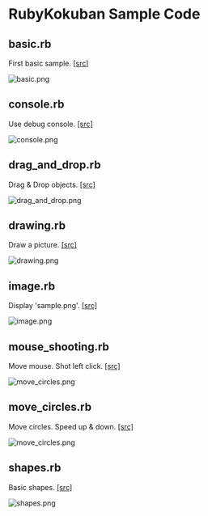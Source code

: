 RubyKokuban Sample Code
===============

## basic.rb
First basic sample. [[src]](https://github.com/ongaeshi/rubykokuban-sample/blob/master/basic.rb)

![basic.png](https://raw.github.com/ongaeshi/rubykokuban-sample/master/images/basic.png)

## console.rb
Use debug console. [[src]](https://github.com/ongaeshi/rubykokuban-sample/blob/master/console.rb)

![console.png](https://raw.github.com/ongaeshi/rubykokuban-sample/master/images/console.png)

## drag_and_drop.rb
Drag & Drop objects. [[src]](https://github.com/ongaeshi/rubykokuban-sample/blob/master/drag_and_drop.rb)

![drag_and_drop.png](https://raw.github.com/ongaeshi/rubykokuban-sample/master/images/drag_and_drop.png)

## drawing.rb
Draw a picture. [[src]](https://github.com/ongaeshi/rubykokuban-sample/blob/master/drawing.rb)

![drawing.png](https://raw.github.com/ongaeshi/rubykokuban-sample/master/images/drawing.png)

## image.rb
Display 'sample.png'. [[src]](https://github.com/ongaeshi/rubykokuban-sample/blob/master/image.rb)

![image.png](https://raw.github.com/ongaeshi/rubykokuban-sample/master/images/image.png)

## mouse_shooting.rb
Move mouse. Shot left click. [[src]](https://github.com/ongaeshi/rubykokuban-sample/blob/master/mouse_shooting.rb)

![move_circles.png](https://raw.github.com/ongaeshi/rubykokuban-sample/master/images/mouse_shooting.png)

## move_circles.rb
Move circles. Speed up & down. [[src]](https://github.com/ongaeshi/rubykokuban-sample/blob/master/move_circles.rb)

![move_circles.png](https://raw.github.com/ongaeshi/rubykokuban-sample/master/images/move_circles.png)

## shapes.rb
Basic shapes. [[src]](https://github.com/ongaeshi/rubykokuban-sample/blob/master/shapes.rb)

![shapes.png](https://raw.github.com/ongaeshi/rubykokuban-sample/master/images/shapes.png)


